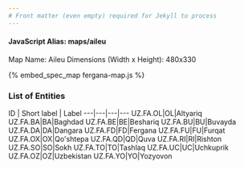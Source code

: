 ```yaml
---
# Front matter (even empty) required for Jekyll to process
---
```


#### JavaScript Alias: maps/aileu

Map Name: Aileu
Dimensions (Width x Height): 480x330





{% embed_spec_map fergana-map.js %}

### List of Entities

ID | Short label | Label
---|---|---|---
UZ.FA.OL|OL|Altyariq
UZ.FA.BA|BA|Baghdad
UZ.FA.BE|BE|Beshariq
UZ.FA.BU|BU|Buvayda
UZ.FA.DA|DA|Dangara
UZ.FA.FD|FD|Fergana
UZ.FA.FU|FU|Furqat
UZ.FA.OX|OX|Qo'shtepa
UZ.FA.QD|QD|Quva
UZ.FA.RI|RI|Rishton
UZ.FA.SO|SO|Sokh
UZ.FA.TO|TO|Tashlaq
UZ.FA.UC|UC|Uchkuprik
UZ.FA.OZ|OZ|Uzbekistan
UZ.FA.YO|YO|Yozyovon